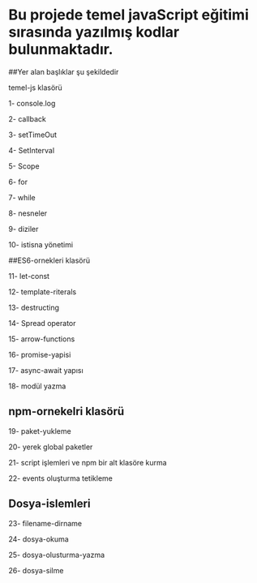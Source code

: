 # Bu projede temel javaScript eğitimi sırasında yazılmış kodlar bulunmaktadır.

##Yer alan başlıklar şu şekildedir

temel-js klasörü

1- console.log

2- callback

3- setTimeOut

4- SetInterval

5- Scope

6- for

7- while

8- nesneler

9- diziler

10- istisna yönetimi

##ES6-ornekleri klasörü

11- let-const

12- template-riterals

13- destructing

14- Spread operator

15- arrow-functions

16- promise-yapisi

17- async-await yapısı

18- modül yazma

## npm-ornekelri klasörü

19- paket-yukleme

20- yerek global paketler

21- script işlemleri ve npm bir alt klasöre kurma

22- events oluşturma tetikleme

## Dosya-islemleri

23- filename-dirname

24- dosya-okuma

25- dosya-olusturma-yazma

26- dosya-silme